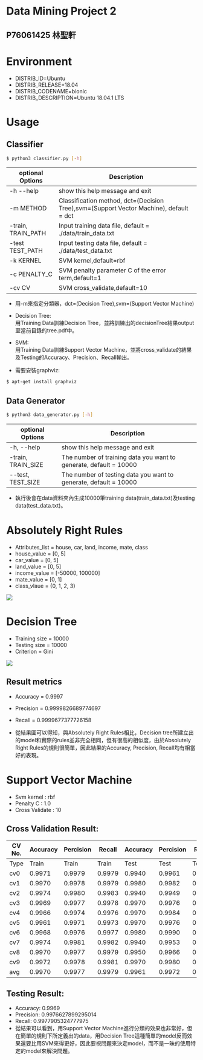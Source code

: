 # Data Mining Project 2
## P76061425 林聖軒

# Environment
* DISTRIB_ID=Ubuntu
* DISTRIB_RELEASE=18.04
* DISTRIB_CODENAME=bionic
* DISTRIB_DESCRIPTION=Ubuntu 18.04.1 LTS

# Usage
## Classifier
```sh
$ python3 classifier.py [-h] 
```
| optional Options | Description |
| ---              | --- |
| -h --help        | show this help message and exit |
| -m METHOD        | Classification method, dct=(Decision Tree),svm=(Support Vector Machine), default = dct |
| -train, TRAIN_PATH    | Input training data file, default = ./data/train_data.txt |
| -test TEST_PATH  | Input testing data file, default = ./data/test_data.txt |
| -k KERNEL        | SVM kernel,default=rbf |
| -c PENALTY_C     | SVM penalty parameter C of the error term,default=1|
| -cv CV           | SVM cross_validate,default=10 |

* 用-m來指定分類器，dct=(Decision Tree),svm=(Support Vector Machine)
* Decision Tree:</br>
用Training Data訓練Decision Tree，並將訓練出的decisionTree結果output至當前目錄的tree.pdf中。</br>
* SVM:</br>
用Training Data訓練Support Vector Machine，並將cross_validate的結果及Testing的Accuracy、Precision、Recall輸出。

* 需要安裝graphviz:
```sh
$ apt-get install graphviz
```


## **Data Generator**
```sh
$ python3 data_generator.py [-h]
```
| optional Options | Description |
| ---              | --- |
| -h, --help       | show this help message and exit |
| -train, TRAIN_SIZE  | The number of training data you want to generate, default = 10000 |
| --test, TEST_SIZE  | The number of testing data you want to generate, default = 10000 |
* 執行後會在data資料夾內生成10000筆training data(train_data.txt)及testing data(test_data.txt)。

# **Absolutely Right Rules**

  * Attributes_list = house, car, land, income, mate, class 
  * house_value = [0, 5]
  * car_value = [0, 5]
  * land_value = [0, 5]
  * income_value = [-50000, 100000]
  * mate_value = [0, 1]
  * class_vlaue = {0, 1, 2, 3}


![](https://i.imgur.com/Pzdtmqs.png)


# **Decision Tree**
  * Training size = 10000
  * Testing size = 10000
  * Criterion = Gini


![](https://i.imgur.com/6hgcwvx.png)

## **Result metrics**
  * Accuracy = 0.9997
  * Precision = 0.9999826689774697
  * Recall = 0.9999677377726158


* 從結果圖可以得知，與Absolutely Right Rules相比，Decision tree所建立出的model和實際的rules並非完全相同，但有很高的相似度，由於Absolutely Right Rules的規則很簡單，因此結果的Accuracy, Precision, Recall均有相當好的表現。



# Support Vector Machine

* Svm kernel : rbf
* Penalty C : 1.0
* Cross Validate : 10


## Cross Validation Result:
|CV No.| Accuracy  | Percision | Recall   | Accuracy  | Percision | Recall    |
|---   |---        |---        |---       |---        |---        |---        |
|Type  | Train     | Train     | Train    | Test      | Test      | Test      |
| cv0  |  0.9971   |  0.9979   |  0.9979  |  0.9940   |  0.9961   |  0.9953   |
| cv1  |  0.9970   |  0.9978   |  0.9979  |  0.9980   |  0.9982   |  0.9990   |
| cv2  |  0.9974   |  0.9980   |  0.9983  |  0.9940   |  0.9949   |  0.9965   |
| cv3  |  0.9969   |  0.9977   |  0.9978  |  0.9970   |  0.9976   |  0.9980   |
| cv4  |  0.9966   |  0.9974   |  0.9976  |  0.9970   |  0.9984   |  0.9972   |
| cv5  |  0.9961   |  0.9971   |  0.9973  |  0.9970   |  0.9976   |  0.9980   |
| cv6  |  0.9968   |  0.9976   |  0.9977  |  0.9980   |  0.9990   |  0.9981   |
| cv7  |  0.9974   |  0.9981   |  0.9982  |  0.9940   |  0.9953   |  0.9960   |
| cv8  |  0.9970   |  0.9977   |  0.9979  |  0.9950   |  0.9966   |  0.9962   |
| cv9  |  0.9972   |  0.9978   |  0.9981  |  0.9970   |  0.9980   |  0.9976   |
| avg  |  0.9970   |  0.9977   |  0.9979  |  0.9961   |  0.9972   |  0.9972   |


## Testing Result:
  * Accuracy: 0.9969
  * Precision: 0.9976627899295014
  * Recall: 0.9977905324777975
  * 從結果可以看到，用Support Vector Machine進行分類的效果也非常好，但在簡單的規則下所定義出的data，用Decision Tree這種簡單的model反而效果還要比用SVM來得更好，因此要視問題來決定model，而不是一昧的使用特定的model來解決問題。